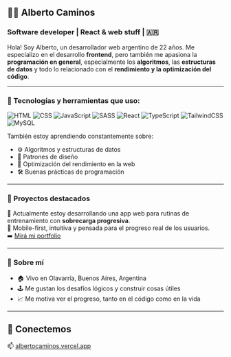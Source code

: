 ## 🧑‍💻 Alberto Caminos

### Software developer | React & web stuff | 🇦🇷

Hola! Soy Alberto, un desarrollador web argentino de 22 años. Me especializo en el desarrollo **frontend**, pero también me apasiona la **programación en general**, especialmente los **algoritmos**, las **estructuras de datos** y todo lo relacionado con el **rendimiento y la optimización del código**.

---

### 🚀 Tecnologías y herramientas que uso:

![HTML](https://img.shields.io/badge/-HTML-E34F26?style=flat-square&logo=html5&logoColor=white)
![CSS](https://img.shields.io/badge/-CSS-1572B6?style=flat-square&logo=css3)
![JavaScript](https://img.shields.io/badge/-JavaScript-F7DF1E?style=flat-square&logo=javascript&logoColor=black)
![SASS](https://img.shields.io/badge/-SASS-CC6699?style=flat-square&logo=sass&logoColor=white)
![React](https://img.shields.io/badge/-React-61DAFB?style=flat-square&logo=react)
![TypeScript](https://img.shields.io/badge/TypeScript-3178C6?style=flat-square&logo=typescript&logoColor=white)
![TailwindCSS](https://img.shields.io/badge/Tailwind_CSS-06B6D4?style=flat-square&logo=tailwind-css&logoColor=white)
![MySQL](https://img.shields.io/badge/MySQL-4479A1?style=flat-square&logo=mysql&logoColor=white)

También estoy aprendiendo constantemente sobre:
- ⚙️ Algoritmos y estructuras de datos
- 🧠 Patrones de diseño
- 🔧 Optimización del rendimiento en la web
- 🛠️ Buenas prácticas de programación

---

### 📂 Proyectos destacados

💪 Actualmente estoy desarrollando una app web para rutinas de entrenamiento con **sobrecarga progresiva**.  
📱 Mobile-first, intuitiva y pensada para el progreso real de los usuarios.  
➡️ [Mirá mi portfolio](https://albertocaminos.vercel.app)

---

### 📍 Sobre mí

- 🏠 Vivo en Olavarría, Buenos Aires, Argentina  
- 🕹️ Me gustan los desafíos lógicos y construir cosas útiles  
- 📈 Me motiva ver el progreso, tanto en el código como en la vida

---

## 🤝 Conectemos

📫 [albertocaminos.vercel.app](https://albertocaminos.vercel.app)
